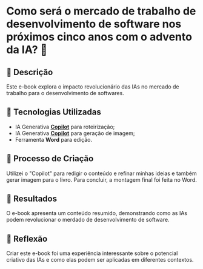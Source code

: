 # Como será o mercado de trabalho de desenvolvimento de software nos próximos cinco anos com o advento da IA? 🌌

## 📒 Descrição
Este e-book explora o impacto revolucionário das IAs no mercado de trabalho para o desenvolvimento de softwares.

## 🤖 Tecnologias Utilizadas
- IA Generativa **[Copilot](https://copilot.cloud.microsoft/)** para roteirização;
- IA Generativa **[Copilot](https://copilot.cloud.microsoft/)** para geração de imagem;
- Ferramenta **Word** para edição.

## 🧐 Processo de Criação
Utilizei o "Copilot" para redigir o conteúdo e refinar minhas ideias e também gerar imagem para o livro. Para concluir, a montagem final foi feita no Word.

## 🚀 Resultados
O e-book apresenta um conteúdo resumido, demonstrando como as IAs podem revolucionar o merdado de desenvolvimento de software.



## 💭 Reflexão
Criar este e-book foi uma experiência interessante sobre o potencial criativo das IAs e como elas podem ser aplicadas em diferentes contextos.
